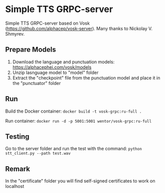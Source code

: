 # Simple TTS GRPC-server
Simple TTS GRPC-server based on Vosk (https://github.com/alphacep/vosk-server). Many thanks to Nickolay V. Shmyrev.

## Prepare Models
1. Download the language and punctuation models: https://alphacephei.com/vosk/models
2. Unzip lasnguage model to "model" folder
3. Extract the "checkpoint" file from the punctuation model and place it in the "punctuator" folder

## Run
Build the Docker container:
`docker build -t vosk-grpc:ru-full .`

Run container:
`docker run -d -p 5001:5001 wentor/vosk-grpc:ru-full`

## Testing
Go to the server folder and run the test with the command:
`python stt_client.py --path test.wav`

## Remark
In the "certificate" folder you will find self-signed certificates to work on localhost
